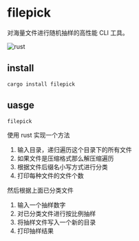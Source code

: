 # filepick

对海量文件进行随机抽样的高性能 CLI 工具。

![rust](https://img.shields.io/badge/Rust-000000?logo=rust&labelColor=263238)

## install

`cargo install filepick`

## uasge

`filepick`

使用 rust 实现一个方法

1. 输入目录，递归遍历这个目录下的所有文件
2. 如果文件是压缩格式那么解压缩遍历
3. 根据文件后缀名小写方式进行分类
4. 打印每种文件的文件个数

然后根据上面已分类文件

1. 输入一个抽样数字
2. 对已分类文件进行按比例抽样
3. 将抽样文件写入一个新的目录
4. 打印抽样结果
